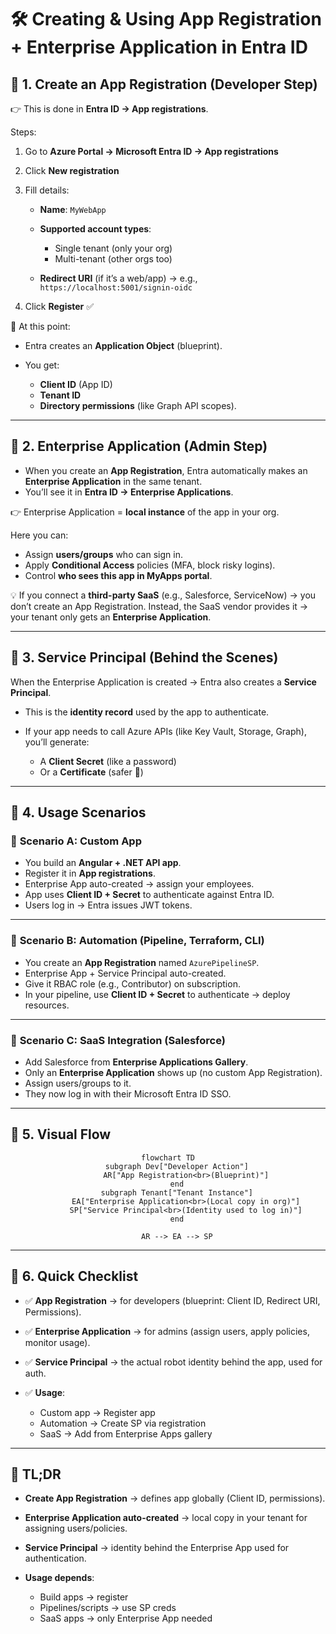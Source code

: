 # 🛠️ **Creating & Using App Registration + Enterprise Application in Entra ID**

## 📌 **1. Create an App Registration (Developer Step)**

👉 This is done in **Entra ID → App registrations**.

Steps:

1. Go to **Azure Portal → Microsoft Entra ID → App registrations**
2. Click **New registration**
3. Fill details:

   - **Name**: `MyWebApp`
   - **Supported account types**:

     - Single tenant (only your org)
     - Multi-tenant (other orgs too)

   - **Redirect URI** (if it’s a web/app) → e.g., `https://localhost:5001/signin-oidc`

4. Click **Register** ✅

🔑 At this point:

- Entra creates an **Application Object** (blueprint).
- You get:

  - **Client ID** (App ID)
  - **Tenant ID**
  - **Directory permissions** (like Graph API scopes).

---

## 📌 **2. Enterprise Application (Admin Step)**

- When you create an **App Registration**, Entra automatically makes an **Enterprise Application** in the same tenant.
- You’ll see it in **Entra ID → Enterprise Applications**.

👉 Enterprise Application = **local instance** of the app in your org.

Here you can:

- Assign **users/groups** who can sign in.
- Apply **Conditional Access** policies (MFA, block risky logins).
- Control **who sees this app in MyApps portal**.

💡 If you connect a **third-party SaaS** (e.g., Salesforce, ServiceNow) → you don’t create an App Registration. Instead, the SaaS vendor provides it → your tenant only gets an **Enterprise Application**.

---

## 📌 **3. Service Principal (Behind the Scenes)**

When the Enterprise Application is created → Entra also creates a **Service Principal**.

- This is the **identity record** used by the app to authenticate.
- If your app needs to call Azure APIs (like Key Vault, Storage, Graph), you’ll generate:

  - A **Client Secret** (like a password)
  - Or a **Certificate** (safer 🔐)

---

## 📌 **4. Usage Scenarios**

### 🔹 **Scenario A: Custom App**

- You build an **Angular + .NET API app**.
- Register it in **App registrations**.
- Enterprise App auto-created → assign your employees.
- App uses **Client ID + Secret** to authenticate against Entra ID.
- Users log in → Entra issues JWT tokens.

---

### 🔹 **Scenario B: Automation (Pipeline, Terraform, CLI)**

- You create an **App Registration** named `AzurePipelineSP`.
- Enterprise App + Service Principal auto-created.
- Give it RBAC role (e.g., Contributor) on subscription.
- In your pipeline, use **Client ID + Secret** to authenticate → deploy resources.

---

### 🔹 **Scenario C: SaaS Integration (Salesforce)**

- Add Salesforce from **Enterprise Applications Gallery**.
- Only an **Enterprise Application** shows up (no custom App Registration).
- Assign users/groups to it.
- They now log in with their Microsoft Entra ID SSO.

---

## 📌 **5. Visual Flow**

<div align="center">

```mermaid
flowchart TD
    subgraph Dev["Developer Action"]
        AR["App Registration<br>(Blueprint)"]
    end
    subgraph Tenant["Tenant Instance"]
        EA["Enterprise Application<br>(Local copy in org)"]
        SP["Service Principal<br>(Identity used to log in)"]
    end

    AR --> EA --> SP
```

</div>

---

## 📌 **6. Quick Checklist**

- ✅ **App Registration** → for developers (blueprint: Client ID, Redirect URI, Permissions).
- ✅ **Enterprise Application** → for admins (assign users, apply policies, monitor usage).
- ✅ **Service Principal** → the actual robot identity behind the app, used for auth.
- ✅ **Usage**:

  - Custom app → Register app
  - Automation → Create SP via registration
  - SaaS → Add from Enterprise Apps gallery

---

## 🏁 **TL;DR**

- **Create App Registration** → defines app globally (Client ID, permissions).
- **Enterprise Application auto-created** → local copy in your tenant for assigning users/policies.
- **Service Principal** → identity behind the Enterprise App used for authentication.
- **Usage depends**:

  - Build apps → register
  - Pipelines/scripts → use SP creds
  - SaaS apps → only Enterprise App needed
